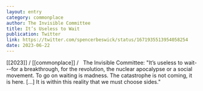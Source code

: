 ```yaml
---
layout: entry
category: commonplace
author: The Invisible Committee
title: It’s Useless to Wait
publication: Twitter
link: https://twitter.com/spencerbeswick/status/1671935513954058254
date: 2023-06-22
---
```


[[2023]] / [[commonplace]] / 
 
The Invisible Committee: "It’s useless to wait---for a breakthrough, for the revolution, the nuclear apocalypse or a social movement. To go on waiting is madness. The catastrophe is not coming, it is here. [...] It is within this reality that we must choose sides."

